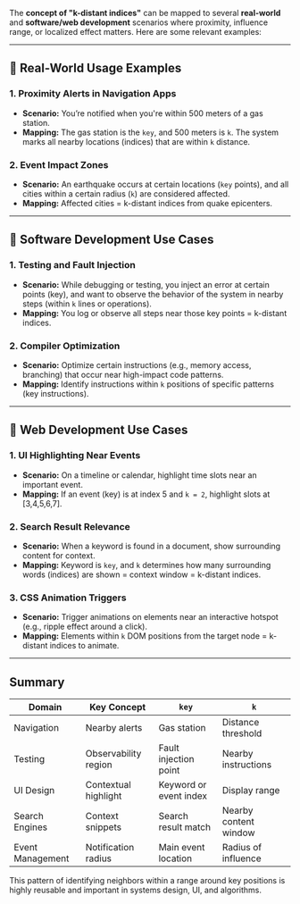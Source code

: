 The **concept of "k-distant indices"** can be mapped to several **real-world** and **software/web development** scenarios where proximity, influence range, or localized effect matters. Here are some relevant examples:

---

## 🔹 Real-World Usage Examples

### 1. **Proximity Alerts in Navigation Apps**

* **Scenario:** You’re notified when you're within 500 meters of a gas station.
* **Mapping:** The gas station is the `key`, and 500 meters is `k`. The system marks all nearby locations (indices) that are within `k` distance.

### 2. **Event Impact Zones**

* **Scenario:** An earthquake occurs at certain locations (`key` points), and all cities within a certain radius (`k`) are considered affected.
* **Mapping:** Affected cities = k-distant indices from quake epicenters.

---

## 🔹 Software Development Use Cases

### 1. **Testing and Fault Injection**

* **Scenario:** While debugging or testing, you inject an error at certain points (key), and want to observe the behavior of the system in nearby steps (within `k` lines or operations).
* **Mapping:** You log or observe all steps near those key points = k-distant indices.

### 2. **Compiler Optimization**

* **Scenario:** Optimize certain instructions (e.g., memory access, branching) that occur near high-impact code patterns.
* **Mapping:** Identify instructions within `k` positions of specific patterns (key instructions).

---

## 🔹 Web Development Use Cases

### 1. **UI Highlighting Near Events**

* **Scenario:** On a timeline or calendar, highlight time slots near an important event.
* **Mapping:** If an event (key) is at index 5 and `k = 2`, highlight slots at \[3,4,5,6,7].

### 2. **Search Result Relevance**

* **Scenario:** When a keyword is found in a document, show surrounding content for context.
* **Mapping:** Keyword is `key`, and `k` determines how many surrounding words (indices) are shown = context window = k-distant indices.

### 3. **CSS Animation Triggers**

* **Scenario:** Trigger animations on elements near an interactive hotspot (e.g., ripple effect around a click).
* **Mapping:** Elements within `k` DOM positions from the target node = k-distant indices to animate.

---

## Summary

| Domain           | Key Concept          | `key`                  | `k`                   |
| ---------------- | -------------------- | ---------------------- | --------------------- |
| Navigation       | Nearby alerts        | Gas station            | Distance threshold    |
| Testing          | Observability region | Fault injection point  | Nearby instructions   |
| UI Design        | Contextual highlight | Keyword or event index | Display range         |
| Search Engines   | Context snippets     | Search result match    | Nearby content window |
| Event Management | Notification radius  | Main event location    | Radius of influence   |

This pattern of identifying neighbors within a range around key positions is highly reusable and important in systems design, UI, and algorithms.
